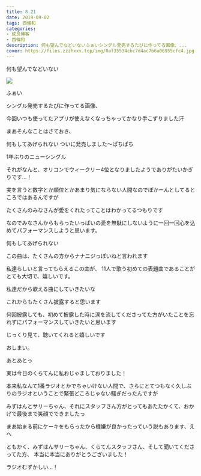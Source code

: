 ```yaml
---
title: 8.21
date: 2019-09-02
tags: 西條和
categories: 
- 成员博客
- 西條和
description: 何も望んでなどいないふぁいシングル発売するたびに作ってる画像、...
cover: https://files.zzzhxxx.top/img/0af35534cbc7d4ac7b6a06955cfc4.jpg 
---
```






























何も望んでなどいない




























![](https://files.zzzhxxx.top/img/0af35534cbc7d4ac7b6a06955cfc4.jpg)












ふぁい













シングル発売するたびに作ってる画像、












今回いつも使ってたアプリが使えなくなっちゃってかなり手こずりました汗























まあそんなことはさておき、

何もしてあげられない
ついに発売しました〜ぱちぱち









1年ぶりのニューシングル






それがなんと、オリコンでウィークリー4位となりましたようでありがたいかぎりです…！



















実を言うと数字とか順位とかあまり気にならない人間なのでぽかーんとしてるところではあるんですが





たくさんのみなさんが愛をくれたってことはわかってるつもりです
















なのでみなさんからもらったいっぱいの愛を無駄にしないように一回一回心を込めてパフォーマンスしようと思います。















何もしてあげられない











この曲は、たくさんの方からナナニジっぽいねと言われます













私達らしいと言ってもらえるこの曲が、
11人で歌う初めての表題曲であることがとても大切で、嬉しいです。













私達だから歌える曲にしていきたいな















これからもたくさん披露すると思います














何回披露しても、初めて披露した時に涙を流してくださってた方がいたことを忘れずにパフォーマンスしていきたいと思います











じっくり見て、聴いてくれると嬉しいです




















おしまい。











あとあとっ









実は今日のくらてんに私おじゃましておりました！












本来私なんて1番ラジオとかでちゃいけない人間で、さらにとてつもなく久しぶりのラジオということで緊張どころじゃない騒ぎだったんですが









みずはんとサリーちゃん、それにスタッフさん方がとってもあたたかくて、おかげで最後まで笑顔でできましたっ












まあ始まる前にケーキをもらったから機嫌が良かったっていう説もあります、えへ











ともかく、みずはんサリーちゃん、くらてんスタッフさん、そして聞いてくださってた方、
本当に本当にありがとうございました！













ラジオむずかしい…！


